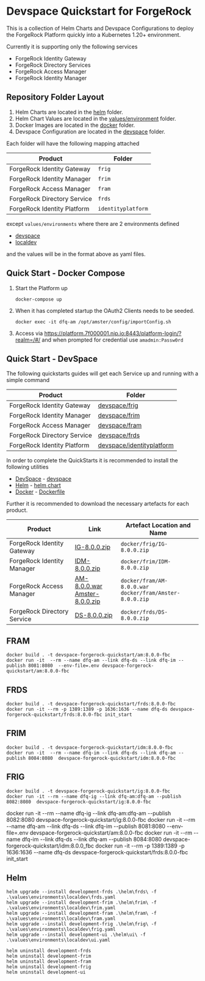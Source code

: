 # Devspace Quickstart for ForgeRock

This is a collection of Helm Charts and Devspace Configurations to deploy the ForgeRock Platform quickly into a Kubernetes 1.20+ environment.

Currently it is supporting only the following services

- ForgeRock Identity Gateway
- ForgeRock Directory Services
- ForgeRock Access Manager
- ForgeRock Identity Manager

## Repository Folder Layout

1. Helm Charts are located in the [helm](helm) folder.
2. Helm Chart Values are located in the [values/environment](values/environment) folder.
3. Docker Images are located in the [docker](docker) folder.
4. Devspace Configuration are located in the [devspace](devspace) folder.

Each folder will have the following mapping attached

| Product                     | Folder             |
| --------------------------- | ------------------ |
| ForgeRock Identity Gateway  | `frig`             |
| ForgeRock Identity Manager  | `frim`             |
| ForgeRock Access Manager    | `fram`             |
| ForgeRock Directory Service | `frds`             |
| ForgeRock Identity Platform | `identityplatform` |

except `values/environments` where there are 2 environments defined

- [devspace](values/environment/devspace)
- [localdev](values/environment/localdev)

and the values will be in the format above as yaml files.

## Quick Start - Docker Compose

1. Start the Platform up
   ```console
   docker-compose up
   ```
1. When it has completed startup the OAuth2 Clients needs to be seeded.
   ```console
   docker exec -it dfq-am /opt/amster/config/importConfig.sh
   ```
1. Access via <https://platform.7f000001.nip.io:8443/platform-login/?realm=/#/> and when prompted for credential use `amadmin:Passw0rd`

## Quick Start - DevSpace

The following quickstarts guides will get each Service up and running with a simple command

| Product                     | Folder                                                           |
| --------------------------- | ---------------------------------------------------------------- |
| ForgeRock Identity Gateway  | [devspace/frig](devspace/frig/README.md)                         |
| ForgeRock Identity Manager  | [devspace/frim](devspace/frim/README.md)                         |
| ForgeRock Access Manager    | [devspace/fram](devspace/fram/README.md)                         |
| ForgeRock Directory Service | [devspace/frds](devspace/frds/README.md)                         |
| ForgeRock Identity Platform | [devspace/identityplatform](devspace/identityplatform/README.md) |

In order to complete the QuickStarts it is recommended to install the following utilities

- [DevSpace](https://devspace.sh/) - [devspace](devspace)
- [Helm](https://helm.sh/) - [helm chart](helm)
- [Docker](https://www.docker.com/) - [Dockerfile](docker/Dockerfile)

Further it is recommended to download the necessary artefacts for each product.

| Product                     | Link                                                                                                                                                                                                                                                                                                                         | Artefact Location and Name                                    |
| --------------------------- | ---------------------------------------------------------------------------------------------------------------------------------------------------------------------------------------------------------------------------------------------------------------------------------------------------------------------------- | ------------------------------------------------------------- |
| ForgeRock Identity Gateway  | [IG-8.0.0.zip](https://backstage.forgerock.com/downloads/get/familyId:ig/productId:ig/minorVersion:8.0/version:8.0.0/releaseType:full/distribution:zip)                                                                                                                                                                      | `docker/frig/IG-8.0.0.zip`                                    |
| ForgeRock Identity Manager  | [IDM-8.0.0.zip](https://backstage.forgerock.com/downloads/get/familyId:idm/productId:idm/minorVersion:8.0/version:8.0.0/releaseType:full/distribution:zip)                                                                                                                                                                   | `docker/frim/IDM-8.0.0.zip`                                   |
| ForgeRock Access Manager    | [AM-8.0.0.war](https://backstage.forgerock.com/downloads/get/familyId:am/productId:am/minorVersion:8.0/version:8.0.0/releaseType:full/distribution:war) <br/>[Amster-8.0.0.zip](https://backstage.forgerock.com/downloads/get/familyId:am/productId:amster/minorVersion:8.0/version:8.0.0/releaseType:full/distribution:zip) | `docker/fram/AM-8.0.0.war`<br/>`docker/fram/Amster-8.0.0.zip` |
| ForgeRock Directory Service | [DS-8.0.0.zip](https://backstage.forgerock.com/downloads/get/familyId:ds/productId:ds/minorVersion:8.0/version:8.0.0/releaseType:full/distribution:zip)                                                                                                                                                                      | `docker/frds/DS-8.0.0.zip`                                    |

## FRAM

```console
docker build . -t devspace-forgerock-quickstart/am:8.0.0-fbc
docker run -it  --rm --name dfq-am --link dfq-ds --link dfq-im --publish 8081:8080  --env-file=.env devspace-forgerock-quickstart/am:8.0.0-fbc
```

## FRDS

```console
docker build . -t devspace-forgerock-quickstart/frds:8.0.0-fbc
docker run -it --rm -p 1389:1389 -p 1636:1636 --name dfq-ds devspace-forgerock-quickstart/frds:8.0.0-fbc init_start
```

## FRIM

```console
docker build . -t devspace-forgerock-quickstart/idm:8.0.0-fbc
docker run -it  --rm --name dfq-im --link dfq-ds --link dfq-am --publish 8084:8080  devspace-forgerock-quickstart/idm:8.0.0-fbc
```

## FRIG

```console
docker build . -t devspace-forgerock-quickstart/ig:8.0.0-fbc
docker run -it --rm --name dfq-ig --link dfq-am:dfq-am --publish 8082:8080  devspace-forgerock-quickstart/ig:8.0.0-fbc
```

docker run -it --rm --name dfq-ig --link dfq-am:dfq-am --publish 8082:8080  devspace-forgerock-quickstart/ig:8.0.0-fbc
docker run -it  --rm --name dfq-am --link dfq-ds --link dfq-im --publish 8081:8080  --env-file=.env devspace-forgerock-quickstart/am:8.0.0-fbc
docker run -it  --rm --name dfq-im --link dfq-ds --link dfq-am --publish 8084:8080  devspace-forgerock-quickstart/idm:8.0.0_fbc
docker run -it --rm -p 1389:1389 -p 1636:1636 --name dfq-ds devspace-forgerock-quickstart/frds:8.0.0-fbc init_start

## Helm

```console
helm upgrade --install development-frds .\helm\frds\ -f .\values\environments\localdev\frds.yaml
helm upgrade --install development-frim .\helm\frim\ -f .\values\environments\localdev\frim.yaml
helm upgrade --install development-fram .\helm\fram\ -f .\values\environments\localdev\fram.yaml
helm upgrade --install development-frig .\helm\frig\ -f .\values\environments\localdev\frig.yaml
helm upgrade --install development-ui .\helm\ui\ -f .\values\environments\localdev\ui.yaml
```

```console
helm uninstall development-frds
helm uninstall development-frim
helm uninstall development-fram
helm uninstall development-frig
helm uninstall development-ui
```
